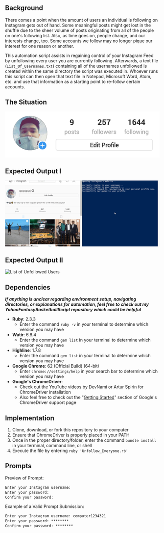 ## Background

There comes a point when the amount of users an individual is following on Instagram gets out of hand. Some meaningful posts might get lost in the shuffle due to the sheer volume of posts originating from all of the people on one's following list. Also, as time goes on, people change, and our interests change, too. Some accounts we follow may no longer pique our interest for one reason or another.

This automation script assists in regaining control of your Instagram Feed by unfollowing every user you are currently following. Afterwards, a text file (`List_Of_Usernames.txt`) containing all of the usernames unfollowed is created within the same directory the script was executed in. Whoever runs this script can then open that text file in Notepad, Microsoft Word, Atom, etc. and use that information as a starting point to re-follow certain accounts.

## The Situation

![Amount of Followers](AmountOfFollowers.PNG)

## Expected Output I

![Unfollowed Users](UnfollowedUsers.gif)

## Expected Output II

![List of Unfollowed Users](ListOfUnfollowedAccountsExample.gif)

## Dependencies

***If anything is unclear regarding environment setup, navigating directories, or explanations for automation, feel free to check out my YahooFantasyBasketballScript repository which could be helpful***

- **Ruby**: 2.3.3
  - Enter the command `ruby -v` in your terminal to determine which version you may have
- **Watir**: 6.8.4
  - Enter the command `gem list` in your terminal to determine which version you may have
- **Highline**: 1.7.8
  - Enter the command `gem list` in your terminal to determine which version you may have
- **Google Chrome**: 62 (Official Build) (64-bit)
  - Enter `chrome://settings/help` in your search bar to determine which version you may have
- **Google's ChromeDriver**:
  - Check out the YouTube videos by DevNami or Artur Spirin for ChromeDriver installation
  - Also feel free to check out the "[Getting Started](https://sites.google.com/a/chromium.org/chromedriver/getting-started)" section of Google's ChromeDriver support page

## Implementation

1. Clone, download, or fork this repository to your computer
2. Ensure that ChromeDriver is properly placed in your PATH
3. Once in the proper directory/folder, enter the command `bundle install` in your terminal, command line, or shell
4. Execute the file by entering `ruby 'Unfollow_Everyone.rb'`

## Prompts

Preview of Prompt:

```
Enter your Instagram username:
Enter your password:
Confirm your password:
```

Example of a Valid Prompt Submission:

```
Enter your Instagram username: computer1234321
Enter your password: ********
Confirm your password: ********
```
